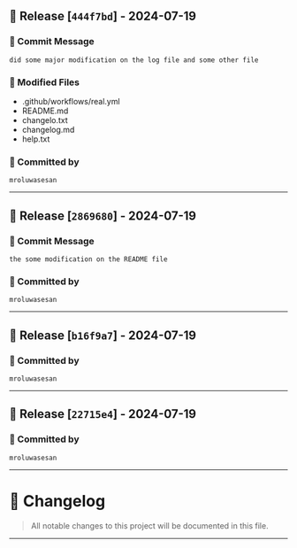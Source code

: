 ## 🚀 Release [`444f7bd`] - 2024-07-19

### 💬 Commit Message
```
did some major modification on the log file and some other file
```

### 📁 Modified Files
- .github/workflows/real.yml
- README.md
- changelo.txt
- changelog.md
- help.txt

### 👤 Committed by
`mroluwasesan`

---

## 🚀 Release [`2869680`] - 2024-07-19

### 💬 Commit Message
```
the some modification on the README file
```

### 👤 Committed by
`mroluwasesan`

---

## 🚀 Release [`b16f9a7`] - 2024-07-19

### 👤 Committed by
`mroluwasesan`

---

## 🚀 Release [`22715e4`] - 2024-07-19

### 👤 Committed by
`mroluwasesan`

---

# 📜 Changelog
> All notable changes to this project will be documented in this file.

---

